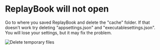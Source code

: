 # ReplayBook will not open

Go to where you saved ReplayBook and delete the "cache" folder. If that doesn't work try deleting "appsettings.json" and "executablesettings.json". You will lose your settings, but it may fix the problem.

![Delete temporary files](../images/troubleshooting/2_delete_temporary.png)

